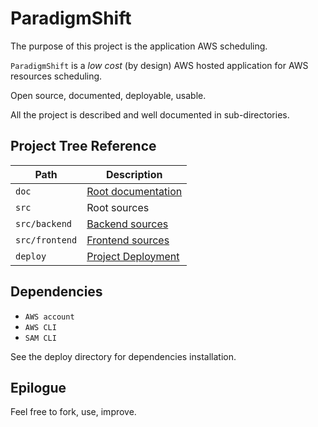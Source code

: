 # ParadigmShift

The purpose of this project is the application AWS scheduling.

`ParadigmShift` is a _low cost_ (by design) AWS hosted application for AWS resources scheduling.

Open source, documented, deployable, usable.

All the project is described and well documented in sub-directories.

## Project Tree Reference

| Path           | Description                                             |
|----------------|---------------------------------------------------------|
| `doc`          | [Root documentation](doc/rootdoc.md)                    |
| `src`          | Root sources                                            |
| `src/backend`  | [Backend sources](src/backend/README.md)                |
| `src/frontend` | [Frontend sources](src/frontend/README.md)              |
| `deploy`       | [Project Deployment](deploy/README.md)                  |

## Dependencies

  * `AWS account`
  * `AWS CLI`
  * `SAM CLI`

See the deploy directory for dependencies installation.

## Epilogue

Feel free to fork, use, improve.